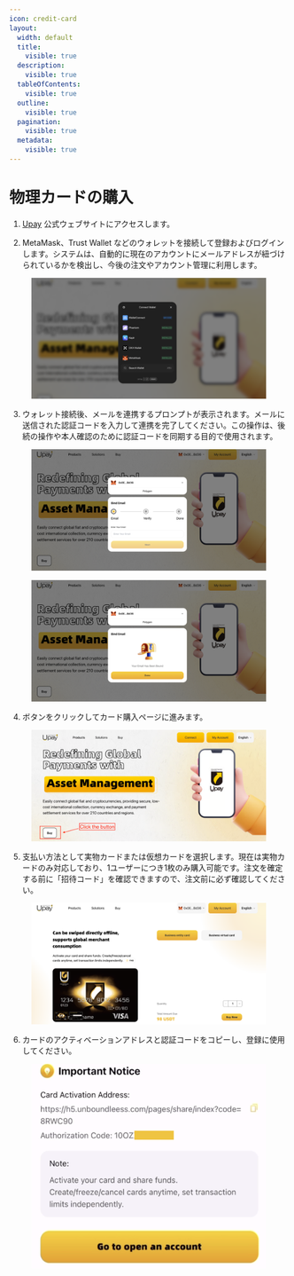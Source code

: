 ```yaml
---
icon: credit-card
layout:
  width: default
  title:
    visible: true
  description:
    visible: true
  tableOfContents:
    visible: true
  outline:
    visible: true
  pagination:
    visible: true
  metadata:
    visible: true
---
```


# 物理カードの購入

1. [Upay](https://www.ubdpay.com/) 公式ウェブサイトにアクセスします。



2. MetaMask、Trust Wallet などのウォレットを接続して登録およびログインします。システムは、自動的に現在のアカウントにメールアドレスが紐づけられているかを検出し、今後の注文やアカウント管理に利用します。

<figure><img src="../.gitbook/assets/截屏2025-09-08 20.17.41.png" alt=""><figcaption></figcaption></figure>

3. ウォレット接続後、メールを連携するプロンプトが表示されます。メールに送信された認証コードを入力して連携を完了してください。この操作は、後続の操作や本人確認のために認証コードを同期する目的で使用されます。

<div><figure><img src="../.gitbook/assets/截屏2025-09-08 20.20.37.png" alt=""><figcaption></figcaption></figure> <figure><img src="../.gitbook/assets/截屏2025-09-08 20.21.15.png" alt=""><figcaption></figcaption></figure></div>

4. ボタンをクリックしてカード購入ページに進みます。

<figure><img src="../.gitbook/assets/image (1).png" alt=""><figcaption></figcaption></figure>

5. 支払い方法として実物カードまたは仮想カードを選択します。現在は実物カードのみ対応しており、1ユーザーにつき1枚のみ購入可能です。注文を確定する前に「招待コード」を確認できますので、注文前に必ず確認してください。

<figure><img src="../.gitbook/assets/截屏2025-09-08 20.26.34.png" alt=""><figcaption></figcaption></figure>

6. カードのアクティベーションアドレスと認証コードをコピーし、登録に使用してください。

<figure><img src="../.gitbook/assets/截屏2025-09-08 20.40.44.png" alt=""><figcaption></figcaption></figure>



